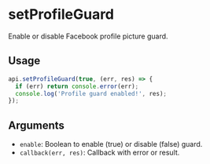 # setProfileGuard

Enable or disable Facebook profile picture guard.

## Usage
```js
api.setProfileGuard(true, (err, res) => {
  if (err) return console.error(err);
  console.log('Profile guard enabled!', res);
});
```

## Arguments
- `enable`: Boolean to enable (true) or disable (false) guard.
- `callback(err, res)`: Callback with error or result.
